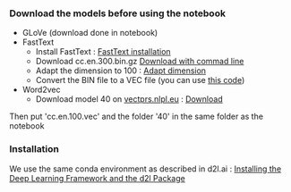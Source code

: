 ### Download the models before using the notebook
* GLoVe (download done in notebook)
* FastText
    * Install FastText : [FastText installation](https://fasttext.cc/docs/en/support.html#building-fasttext-python-module)
    * Download cc.en.300.bin.gz [Download with commad line](https://fasttext.cc/docs/en/crawl-vectors.html#download-directly-with-command-line-or-from-python:~:text=Download%20directly%20with%20command%20line%20or%20from%20python)
    * Adapt the dimension to 100 : [Adapt dimension](https://fasttext.cc/docs/en/crawl-vectors.html#download-directly-with-command-line-or-from-python:~:text=10%0AQuery%20word%3F-,Adapt%20the%20dimension,-The%20pre%2Dtrained)
    * Convert the BIN file to a VEC file (you can use [this code](https://stackoverflow.com/questions/58337469/how-to-save-fasttext-model-in-vec-format/58342618#58342618:~:text=15-,To%20obtain%20VEC%20file,-%2C%20containing%20merely%20all))
* Word2vec
  * Download model 40 on [vectprs.nlpl.eu](http://vectors.nlpl.eu/repository/) : [Download](http://vectors.nlpl.eu/repository/20/40.zip)

Then put 'cc.en.100.vec' and the folder '40' in the same folder as the notebook

### Installation
We use the same conda environment as described in d2l.ai : [Installing the Deep Learning Framework and the d2l Package](https://www.d2l.ai/chapter_installation/index.html#:~:text=conda%20activate%20d2l-,Installing%20the%20Deep%20Learning%20Framework%20and%20the%20d2l%20Package,-%C2%B6)
